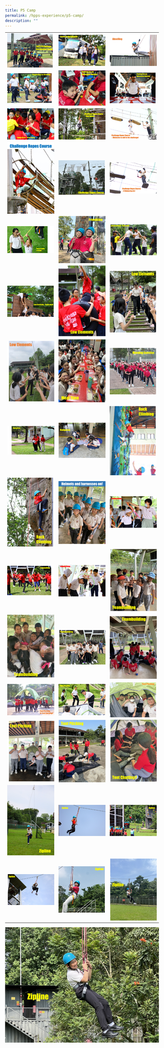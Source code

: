 ```yaml
---
title: P5 Camp
permalink: /hpps-experience/p5-camp/
description: ""
---
```

|                        |                          |                  |
| -------- | -------- | -------- |
|![](/images/P5Camp/opening.jpg)    | ![](/images/P5Camp/arrival%20at%20campsite.JPG)    | ![](/images/P5Camp/abseiling%201.JPG)     |
![](/images/P5Camp/abseiling%202.jpg) | ![](/images/P5Camp/adventure%20journey.jpg) |![](/images/P5Camp/adventure%20journey%202.jpg)|
![](/images/P5Camp/camp%20craft.jpg) |![](/images/P5Camp/crc%202p5camp.jpg)|![](/images/P5Camp/crc%203p5camp.jpg)
![](/images/P5Camp/crc%204p5camp.jpg)|![](/images/P5Camp/crc%205p5camp.jpg)|![](/images/P5Camp/crc1p5camp.jpg)
![](/images/P5Camp/encouraging%20a%20friend.jpg)|![](/images/P5Camp/friendship.jpg)|![](/images/P5Camp/low%20elements%201.jpg)
![](/images/P5Camp/low%20elements%202.jpg)|![](/images/P5Camp/low%20elements%203.jpg)|![](/images/P5Camp/low%20elements%204.jpg)
![](/images/P5Camp/low%20elements%205.jpg)|![](/images/P5Camp/meal%20time.jpg)|![](/images/P5Camp/morning%20exercise.jpg)
![](/images/P5Camp/navigation.jpg)|![](/images/P5Camp/navigation%202.jpg)|![](/images/P5Camp/rock%20climbing%201.jpg)
![](/images/P5Camp/rock%20climbing%202.jpg)|![](/images/P5Camp/safety%20gear.jpg)|![](/images/P5Camp/teambuilding%201.jpg)
![](/images/P5Camp/teambuilding%202.jpg)|![](/images/P5Camp/teambuilding%203.jpg)|![](/images/P5Camp/teambuilding%204.jpg)
![](/images/P5Camp/teambuilding%205.jpg)|![](/images/P5Camp/teambuilding%206.jpg)|![](/images/P5Camp/teambuilding%207.jpg)
![](/images/P5Camp/tent%20pitching%201.jpg)|![](/images/P5Camp/tent%20pitching%202.jpg)|![](/images/P5Camp/tent%20pitching%203.jpg)
![](/images/P5Camp/tent%20pitching%204.jpg)|![](/images/P5Camp/tent%20pitching%205.jpg)|![](/images/P5Camp/tent%20pitching%206.jpg)
![](/images/P5Camp/zipline%201.jpg)|![](/images/P5Camp/zipline%202.jpg)|![](/images/P5Camp/zipline%203.jpg)
![](/images/P5Camp/zipline%204.jpg)|![](/images/P5Camp/zipline%205.jpg)|![](/images/P5Camp/zipline%206.jpg)
![](/images/P5Camp/zipline%207.jpg)